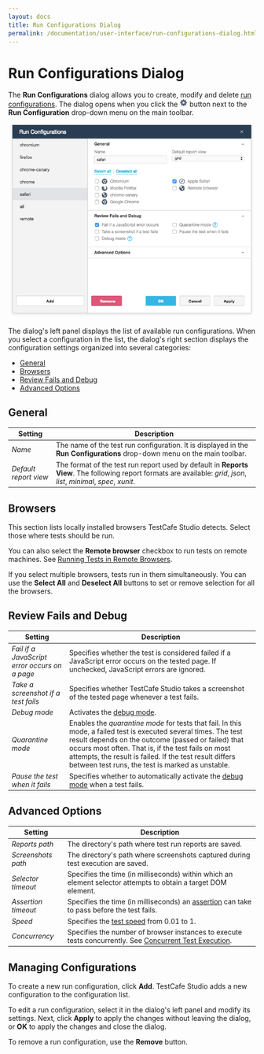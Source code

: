 ```yaml
---
layout: docs
title: Run Configurations Dialog
permalink: /documentation/user-interface/run-configurations-dialog.html
---
```

# Run Configurations Dialog

The **Run Configurations** dialog allows you to create, modify and delete [run configurations](../working-with-testcafe-studio/running-tests.md#run-configurations).
The dialog opens when you click the ![Settings button](../../images/working-with-testcafe-studio/settings-icon.png) button next to the **Run Configuration** drop-down menu on the main toolbar.

![Run Configurations Dialog](../../images/working-with-testcafe-studio/run-configurations-dialog.png)

The dialog's left panel displays the list of available run configurations. When you select a configuration in the list, the dialog's right section displays the configuration settings organized into several categories:

* [General](#general)
* [Browsers](#browsers)
* [Review Fails and Debug](#review-fails-and-debug)
* [Advanced Options](#advanced-options)

## General

Setting | Description
------- | -------------
*Name* | The name of the test run configuration. It is displayed in the **Run Configurations** drop-down menu on the main toolbar.
*Default report view* | The format of the test run report used by default in **Reports View**. The following report formats are available: *grid*, *json*, *list*, *minimal*, *spec*, *xunit*.

## Browsers

This section lists locally installed browsers TestCafe Studio detects. Select those where tests should be run.

You can also select the **Remote browser** checkbox to run tests on remote machines. See [Running Tests in Remote Browsers](../working-with-testcafe-studio/running-tests.md#running-tests-in-remote-browsers).

If you select multiple browsers, tests run in them simultaneously. You can use the **Select All** and **Deselect All** buttons to set or remove selection for all the browsers.

## Review Fails and Debug

Setting                                         | Description
----------------------------------------------- | -----------
*Fail if a JavaScript error occurs on a page* | Specifies whether the test is considered failed if a JavaScript error occurs on the tested page. If unchecked, JavaScript errors are ignored.
*Take a screenshot if a test fails* | Specifies whether TestCafe Studio takes a screenshot of the tested page whenever a test fails.
*Debug mode* | Activates the [debug mode](../working-with-testcafe-studio/debugging-tests.md#debugging-recorded-tests).
*Quarantine mode* | Enables the *quarantine mode* for tests that fail. In this mode, a failed test is executed several times. The test result depends on the outcome (passed or failed) that occurs most often. That is, if the test fails on most attempts, the result is failed. If the test result differs between test runs, the test is marked as unstable.
*Pause the test when it fails* | Specifies whether to automatically activate the [debug mode](../working-with-testcafe-studio/debugging-tests.md#debugging-recorded-tests) when a test fails.

## Advanced Options

Setting | Description
-------- | -------------
*Reports path* | The directory's path where test run reports are saved.
*Screenshots path* | The directory's path where screenshots captured during test execution are saved.
*Selector timeout* | Specifies the time (in milliseconds) within which an element selector attempts to obtain a target DOM element.
*Assertion timeout* | Specifies the time (in milliseconds) an [assertion](../working-with-testcafe-studio/recording-tests/test-actions/assertions.md) can take to pass before the test fails.
*Speed* | Specifies the [test speed](../working-with-testcafe-studio/debugging-tests.md#test-speed) from 0.01 to 1.
*Concurrency* | Specifies the number of browser instances to execute tests concurrently. See [Concurrent Test Execution](../working-with-testcafe-studio/running-tests.md#concurrent-test-execution).

## Managing Configurations

To create a new run configuration, click **Add**. TestCafe Studio adds a new configuration to the configuration list.

To edit a run configuration, select it in the dialog's left panel and modify its settings. Next, click **Apply** to apply the changes without leaving the dialog, or **OK** to apply the changes and close the dialog.

To remove a run configuration, use the **Remove** button.